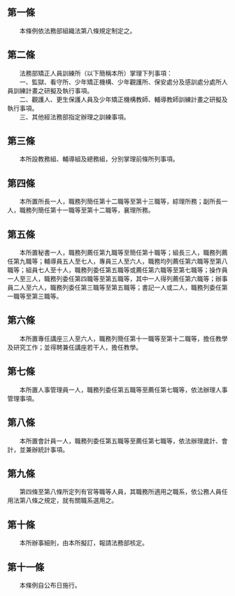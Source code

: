 第一條 
-------
　　本條例依法務部組織法第八條規定制定之。  


第二條 
-------
　　法務部矯正人員訓練所（以下簡稱本所）掌理下列事項：  
　　一、監獄、看守所、少年矯正機構、少年觀護所、保安處分及感訓處分處所人員訓練計畫之研擬及執行事項。  
　　二、觀護人、更生保護人員及少年矯正機構教師、輔導教師訓練計畫之研擬及執行事項。  
　　三、其他經法務部指定辦理之訓練事項。  


第三條 
-------
　　本所設教務組、輔導組及總務組，分別掌理前條所列事項。  


第四條 
-------
　　本所置所長一人，職務列簡任第十二職等至第十三職等，綜理所務；副所長一人，職務列簡任第十一職等至第十二職等，襄理所務。  


第五條 
-------
　　本所置秘書一人，職務列薦任第九職等至簡任第十職等；組長三人，職務列薦任第九職等；輔導員五人至七人，專員三人至六人，職務均列薦任第六職等至第八職等；組員七人至十人，職務列委任第五職等或薦任第六職等至第七職等；操作員一人至三人，職務列委任第四職等至第五職等，其中一人得列薦任第六職等；辦事員二人至六人，職務列委任第三職等至第五職等；書記一人或二人，職務列委任第一職等至第三職等。  


第六條 
-------
　　本所置專任講座三人至六人，職務列簡任第十一職等至第十二職等，擔任教學及研究工作；並得聘兼任講座若干人，擔任教學。  


第七條 
-------
　　本所置人事管理員一人，職務列委任第五職等至薦任第七職等，依法辦理人事管理事項。  


第八條 
-------
　　本所置會計員一人，職務列委任第五職等至薦任第七職等，依法辦理歲計、會計，並兼辦統計事項。  


第九條 
-------
　　第四條至第八條所定列有官等職等人員，其職務所適用之職系，依公務人員任用法第八條之規定，就有關職系選用之。  


第十條 
-------
　　本所辦事細則，由本所擬訂，報請法務部核定。  


第十一條 
---------
　　本條例自公布日施行。